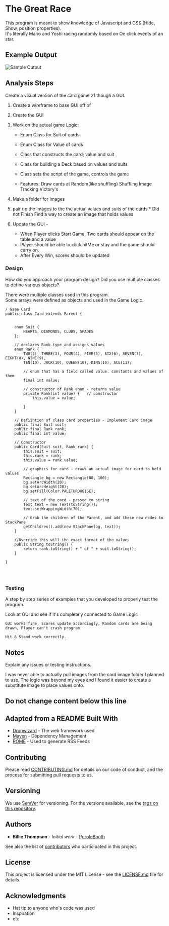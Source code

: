 # The Great Race

This program is meant to show knowledge of Javascript and CSS (Hide, Show, position properties).  
It's literally Mario and Yoshi racing randomly based on On click events of an star.  

## Example Output

![Sample Output](README.jpg)

## Analysis Steps
Create a visual version of the card game 21 though a GUI.

1) Create a wireframe to base GUI off of
2) Create the GUI
3) Work on the actual game Logic;
    * Enum Class for Suit of cards
    * Enum Class for Value of cards
    * Class that constructs the card; value and suit
    * Class for building a Deck based on values and suits
    * Class sets the script of the game, controls the game

    * Features: 
        Draw cards at Random(like shuffling)
        Shuffling Image
        Tracking Victory's

4) Make a folder for Images

5) pair up the Images to the the actual values and suits of the cards * Did not Finish
    Find a way to create an image that holds values

6) Update the GUI -
    
    * When Player clicks Start Game, Two cards should appear on the table and a value
    * Player should be able to click hitMe or stay and the game should carry on.
    * After Every Win, scores should be updated




### Design

How did you approach your program design? Did you use multiple classes to define various objects?

There were multiple classes used in this program.  
    Some arrays were defined as objects and used in the Game Logic.
```
/ Game Card
public class Card extends Parent {
    
 
    enum Suit {
        HEARTS, DIAMONDS, CLUBS, SPADES
    };

    // declares Rank type and assigns values
    enum Rank {
        TW0(2), THREE(3), FOUR(4), FIVE(5), SIX(6), SEVEN(7), EIGHT(8), NINE(9),
        TEN(10), JACK(10), QUEEN(10), KING(10), ACE(11);

        // enum that has a field called value. constants and values of them
        final int value;

        // constructor of Rank enum - returns value
        private Rank(int value) {   // constructor
            this.value = value;

        }
    }

    // Defiintion of class card properties - Implement Card image
    public final Suit suit;
    public final Rank rank;
    public final int value;

    // Constructor
    public Card(Suit suit, Rank rank) {
        this.suit = suit;
        this.rank = rank;
        this.value = rank.value;
        
        // graphics for card - draws an actual image for card to hold values
        Rectangle bg = new Rectangle(80, 100);
        bg.setArcWidth(20);
        bg.setArcHeight(20);
        bg.setFill(Color.PALETURQUOISE);
        
        // text of the card - passed to string
        Text text = new Text(toString());
        text.setWrappingWidth(70);
        
        // Grab the children of the Parent, and add these new nodes to StackPane
        getChildren().add(new StackPane(bg, text));
    }

    //Override this will the exact format of the values
    public String toString() {
        return rank.toString() + " of " + suit.toString();
    }

}




```

### Testing

A step by step series of examples that you developed to properly test the program. 

Look at GUI and see if it's completely connected to Game Logic

```
GUI works fine, Scores update accordingly, Random cards are being drawn, Player can't crash program

Hit & Stand work correctly.  

```

## Notes

Explain any issues or testing instructions.

I was never able to actually pull images from the card image folder I planned to use.  The logic was beyond my eyes and I found it easier to create a 
substitute image to place values onto. 

## Do not change content below this line
## Adapted from a README Built With

* [Dropwizard](http://www.dropwizard.io/1.0.2/docs/) - The web framework used
* [Maven](https://maven.apache.org/) - Dependency Management
* [ROME](https://rometools.github.io/rome/) - Used to generate RSS Feeds

## Contributing

Please read [CONTRIBUTING.md](https://gist.github.com/PurpleBooth/b24679402957c63ec426) for details on our code of conduct, and the process for submitting pull requests to us.

## Versioning

We use [SemVer](http://semver.org/) for versioning. For the versions available, see the [tags on this repository](https://github.com/your/project/tags). 

## Authors

* **Billie Thompson** - *Initial work* - [PurpleBooth](https://github.com/PurpleBooth)

See also the list of [contributors](https://github.com/your/project/contributors) who participated in this project.

## License

This project is licensed under the MIT License - see the [LICENSE.md](LICENSE.md) file for details

## Acknowledgments

* Hat tip to anyone who's code was used
* Inspiration
* etc
